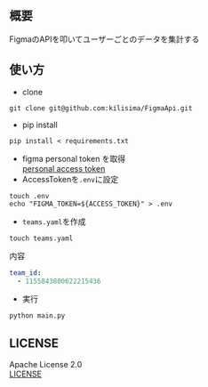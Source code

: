 ## 概要
FigmaのAPIを叩いてユーザーごとのデータを集計する

## 使い方
* clone
```
git clone git@github.com:kilisima/FigmaApi.git
```
* pip install
```
pip install < requirements.txt
```
* figma personal token を取得 \
[personal access token](https://www.figma.com/developers/api#access-tokens)
* AccessTokenを`.env`に設定
```
touch .env
echo "FIGMA_TOKEN=${ACCESS_TOKEN}" > .env
```
* `teams.yaml`を作成
```Shell
touch teams.yaml
```
内容
```YAML
team_id:
  - 1155843800622215436
```
* 実行
```
python main.py
```

## LICENSE
Apache License 2.0 \
[LICENSE](LICENSE)
